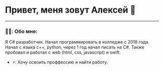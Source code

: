# Привет, меня зовут Алексей 👋

----

### 🧑‍💻: Обо мне:

Я C# разработчик. Начал программировать в колледже с 2018 года. Начал с языка c++, python, через 1 год начал писать на C#. Также пробовал и работал с web (html, css, javascript) и swift.

- ⚡: Хочу освоить проффессию и найти работу.
<!--
**Enchu/Enchu** is a ✨ _special_ ✨ repository because its `README.md` (this file) appears on your GitHub profile.

Here are some ideas to get you started:

- 🔭 I’m currently working on ...
- 🌱 I’m currently learning ...
- 👯 I’m looking to collaborate on ...
- 🤔 I’m looking for help with ...
- 💬 Ask me about ...
- 📫 How to reach me: ...
- 😄 Pronouns: ...
- ⚡ Fun fact: ...
-->
